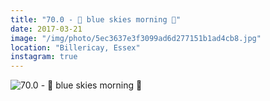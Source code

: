 ```yaml
---
title: "70.0 - 💎 blue skies morning 💎"
date: 2017-03-21
image: "/img/photo/5ec3637e3f3099ad6d277151b1ad4cb8.jpg"
location: "Billericay, Essex"
instagram: true
---
```


![70.0 - 💎 blue skies morning 💎](/img/photo/5ec3637e3f3099ad6d277151b1ad4cb8.jpg)
